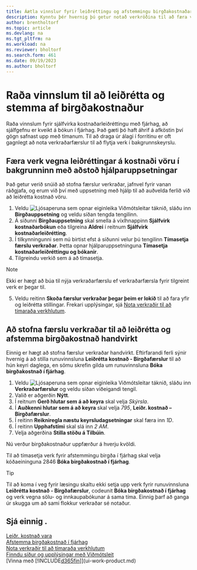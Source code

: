 ```yaml
---
title: Áætla vinnslur fyrir leiðréttingu og afstemmingu birgðakostnaðar
description: Kynntu þér hvernig þú getur notað verkröðina til að færa verkin til að leiðrétta birgðakostnað eða afstemma hann við fjárhag í bakgrunni. Til dæmis ef fyrirtækið keyrir mörg verk eða vinnur úr mörgum færslum.
author: brentholtorf
ms.topic: article
ms.devlang: na
ms.tgt_pltfrm: na
ms.workload: na
ms.reviewer: bholtorf
ms.search.form: 461
ms.date: 09/19/2023
ms.author: bholtorf
---
```

# <a name="schedule-jobs-to-adjust-and-reconcile-inventory-cost"></a>Raða vinnslum til að leiðrétta og stemma af birgðakostnaður

Raða vinnslum fyrir sjálfvirka kostnaðarleiðréttingu með fjárhag, að sjálfgefnu er kveikt á bókun í fjárhag.
Það gæti þó haft áhrif á afköstin því gögn safnast upp með tímanum. Til að draga úr álagi í forritinu er oft gagnlegt að nota verkraðarfærslur til að flytja verk í bakgrunnskeyrslu.

## <a name="move-the-task-of-adjusting-item-costs-to-the-background-with-the-help-of-assisted-setup"></a>Færa verk vegna leiðréttingar á kostnaði vöru í bakgrunninn með aðstoð hjálparuppsetningar

Það getur verið snúið að stofna færslur verkraðar, jafnvel fyrir vanan ráðgjafa, og erum við því með uppsetning með hjálp til að auðvelda ferlið við að leiðrétta kostnað vöru.  

1. Veldu ![Ljósaperuna sem opnar eiginleika Viðmótsleitar](media/ui-search/search_small.png "Segðu mér hvað þú vilt gera") táknið, sláðu inn **Birgðauppsetning** og veldu síðan tengda tengilinn.  
2. Á síðunni **Birgðauppsetning** skal smella á víxlhnappinn **Sjálfvirk kostnaðarbókun** eða tilgreina **Aldrei** í reitnum **Sjálfvirk kostnaðarleiðrétting**.  
3. Í tilkynningunni sem nú birtist efst á síðunni velur þú tengilinn **Tímasetja færslu verkraðar**. Þetta opnar hjálparuppsetninguna **Tímasetja kostnaðarleiðréttingu og bókanir**.  
4. Tilgreindu verkið sem á að tímasetja.  

  > [!NOTE]
  > Ekki er hægt að búa til nýja verkraðarfærslu ef verkraðarfærsla fyrir tilgreint verk er þegar til.

5. Veldu reitinn **Skoða færslur verkraðar þegar þeim er lokið** til að fara yfir og leiðrétta stillingar. Frekari upplýsingar, sjá [Nota verkraðir til að tímaraða verkhlutum](admin-job-queues-schedule-tasks.md).  

## <a name="to-create-a-job-queue-entry-for-adjusting-and-reconciling-inventory-cost-manually"></a>Að stofna færslu verkraðar til að leiðrétta og afstemma birgðakostnað handvirkt

Einnig er hægt að stofna færslur verkraðar handvirkt. Eftirfarandi ferli sýnir hvernig á að stilla runuvinnsluna **Leiðrétta kostnað - Birgðafærslur** til að hún keyri daglega, en sömu skrefin gilda um runuvinnsluna **Bóka birgðakostnað í fjárhag**.  

1. Veldu ![Ljósaperuna sem opnar eiginleika Viðmótsleitar](media/ui-search/search_small.png "Segðu mér hvað þú vilt gera") táknið, sláðu inn **Verkraðarfærslur** og veldu síðan viðeigandi tengil.  
2. Valið er aðgerðin **Nýtt**.  
3. Í reitnum **Gerð hlutar sem á að keyra** skal velja *Skýrsla*.  
4. Í **Auðkenni hlutar sem á að keyra** skal velja *795*, **Leiðr. kostnað – Birgðafærslur**.  
5. Í reitinn **Reikniregla næstu keyrsludagsetningar** skal færa inn *1D*.
6. Í reitinn **Upphafstími** skal slá inn *2 AM*.
7. Velja aðgerðina **Stilla stöðu á Tilbúin**.

Nú verður birgðakostnaður uppfærður á hverju kvöldi.  

Til að tímasetja verk fyrir afstemmingu birgða í fjárhag skal velja kóðaeininguna 2846 **Bóka birgðakostnað í fjárhag**.

> [!TIP]
> Til að koma í veg fyrir læsingu skaltu ekki setja upp verk fyrir runuvinnsluna **Leiðrétta kostnað - Birgðafærslur**, codeunit **Bóka birgðakostnað í fjárhag** og verk vegna sölu- og innkaupabókunar á sama tíma. Einnig þarf að ganga úr skugga um að sami flokkur verkraðar sé notaður.

## <a name="see-also"></a>Sjá einnig .

[Leiðr. kostnað vara](inventory-how-adjust-item-costs.md)  
[Afstemma birgðakostnað í fjárhag](finance-how-to-post-inventory-costs-to-the-general-ledger.md)  
[Nota verkraðir til að tímaraða verkhlutum](admin-job-queues-schedule-tasks.md)  
[Finndu síður og upplýsingar með Viðmótsleit](ui-search.md)  
[Vinna með [!INCLUDE[d365fin](includes/d365fin_md.md)]](ui-work-product.md)  
